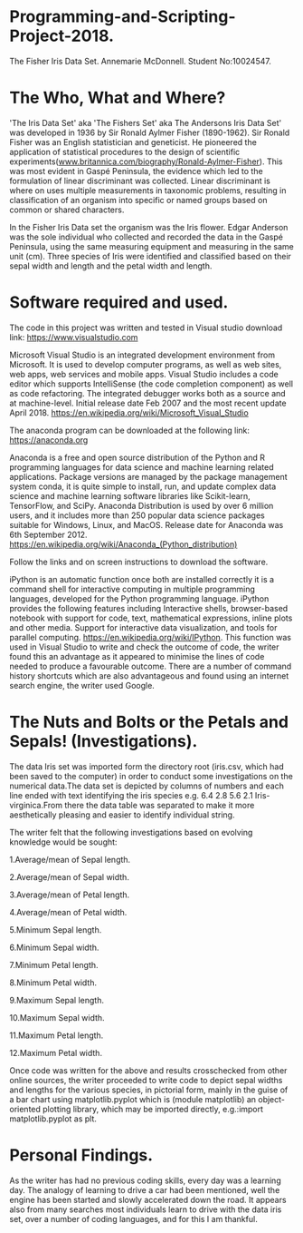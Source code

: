 # Programming-and-Scripting-Project-2018.
The Fisher Iris Data Set.
Annemarie McDonnell.
Student No:10024547.

# The Who, What and Where?

'The Iris Data Set' aka 'The Fishers Set' aka The Andersons Iris Data Set' was developed in 1936 by Sir Ronald Aylmer Fisher (1890-1962). Sir Ronald Fisher was an English statistician and geneticist. He pioneered the application of statistical procedures to the design of scientific experiments(www.britannica.com/biography/Ronald-Aylmer-Fisher). This was most evident in Gaspé Peninsula, the evidence which led to the formulation of linear discriminant was collected. Linear discriminant is where on uses multiple measurements in taxonomic problems, resulting in classification of an organism into specific or named groups based on common or shared characters.

In the Fisher Iris Data set the organism was the Iris flower. Edgar Anderson was the sole individual who collected and recorded the data in the Gaspé Peninsula, using the same measuring equipment and measuring in the same unit (cm). Three species of Iris were identified and classified based on their sepal width and length and the petal width and length.

# Software required and used.

The code in this project was written and tested in Visual studio download link: https://www.visualstudio.com

Microsoft Visual Studio is an integrated development environment from Microsoft. It is used to develop computer programs, as well as web sites, web apps, web services and mobile apps. Visual Studio includes a code editor which supports IntelliSense (the code completion component) as well as code refactoring. The integrated debugger works both as a source and at machine-level. Initial release date Feb 2007 and the most recent update April 2018. https://en.wikipedia.org/wiki/Microsoft_Visual_Studio

The anaconda program can be downloaded at the following link: https://anaconda.org

Anaconda is a free and open source distribution of the Python and R programming languages for data science and machine learning related applications. Package versions are managed by the package management system conda, it is quite simple to install, run, and update complex data science and machine learning software libraries like Scikit-learn, TensorFlow, and SciPy. Anaconda Distribution is used by over 6 million users, and it includes more than 250 popular data science packages suitable for Windows, Linux, and MacOS. Release date for Anaconda was 6th September 2012. https://en.wikipedia.org/wiki/Anaconda_(Python_distribution)

Follow the links and on screen instructions to download the software.

iPython is an automatic function once both are installed correctly it is a command shell for interactive computing in multiple programming languages, developed for the Python programming language. iPython provides the following features including Interactive shells, browser-based notebook with support for code, text, mathematical expressions, inline plots and other media. Support for interactive data visualization, and tools for parallel computing. https://en.wikipedia.org/wiki/IPython. This function was used in Visual Studio to write and check the outcome of code, the writer found this an advantage as it appeared to minimise the lines of code needed to produce a favourable outcome. There are a number of command history shortcuts which are also advantageous and found using an internet search engine, the writer used Google.

# The Nuts and Bolts or the Petals and Sepals! (Investigations).

The data Iris set was imported form the directory root (iris.csv, which had been saved to the computer) in order to conduct some investigations on the numerical data.The data set is depicted by columns of numbers and each line ended with text identifying the iris species e.g.  6.4     2.8     5.6     2.1     Iris-virginica.From there the data table was separated to make it more aesthetically pleasing and easier to identify individual string. 

The writer felt that the following investigations based on evolving knowledge would be sought:

1.Average/mean of Sepal length.

2.Average/mean of Sepal width.

3.Average/mean of Petal length.

4.Average/mean of Petal width.

5.Minimum Sepal length.

6.Minimum Sepal width.

7.Minimum Petal length.

8.Minimum Petal width.

9.Maximum Sepal length.

10.Maximum Sepal width.

11.Maximum Petal length.

12.Maximum Petal width.

Once code was written for the above and results crosschecked from other online sources, the writer proceeded to write code to depict sepal widths and lengths for the various species, in pictorial form, mainly in the guise of a bar chart using matplotlib.pyplot which is (module matplotlib) an object-oriented plotting library, which may be imported directly, e.g.:import matplotlib.pyplot as plt.

# Personal Findings.

As the writer has had no previous coding skills, every day was a learning day. The analogy of learning to drive a car had been mentioned, well the engine has been started and slowly accelerated down the road. It appears also from many searches most individuals learn to drive with the data iris set, over a number of coding languages, and for this I am thankful. 



